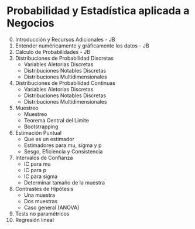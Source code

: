 # Probabilidad y Estadística aplicada a Negocios

0. Introducción y Recursos Adicionales - JB
1. Entender numéricamente y gráficamente los datos - JB
2. Cálculo de Probabilidades - JB
3. Distribuciones de Probabilidad Discretas
   * Variables Aletorias Discretas
   * Distribuciones Notables Discretas
   * Distribuciones Multidimensionales
4. Distribuciones de Probabilidad Continuas
   * Variables Aletorias Discretas
   * Distribuciones Notables Discretas
   * Distribuciones Multidimensionales
5. Muestreo
   * Muestreo
   * Teorema Central del Límite
   * Bootstrapping
6. Estimación Puntual
   * Que es un estimador
   * Estimadores para mu, sigma y p
   * Sesgo, Eficiencia y Consistencia
7. Intervalos de Confianza 
   * IC para mu
   * IC para p
   * IC para sigma
   * Determinar tamaño de la muestra
8. Contrastes de Hipótesis
   * Una muestra
   * Dos muestras
   * Caso general (ANOVA)
9. Tests no paramétricos
10. Regresión lineal
